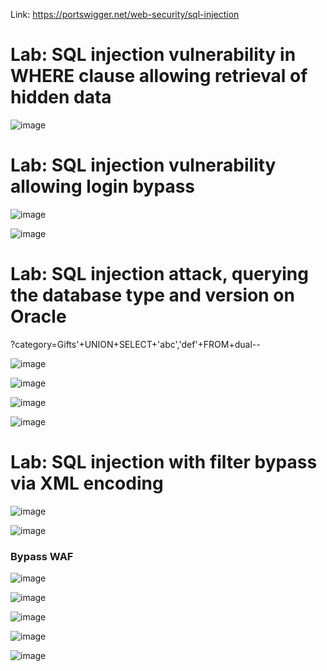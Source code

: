 Link: https://portswigger.net/web-security/sql-injection

# Lab: SQL injection vulnerability in WHERE clause allowing retrieval of hidden data
![image](https://github.com/nguyenngocdung18/portswigger/assets/134156226/327800f1-dfea-47cf-97cf-8ee1ce312cb7)

# Lab: SQL injection vulnerability allowing login bypass
![image](https://github.com/nguyenngocdung18/portswigger/assets/134156226/814b2e11-249d-44b6-97a2-738d26d7390d)

![image](https://github.com/nguyenngocdung18/portswigger/assets/134156226/644e02a2-6d0c-4f41-ba27-2167e94fceed)

# Lab: SQL injection attack, querying the database type and version on Oracle
?category=Gifts'+UNION+SELECT+'abc','def'+FROM+dual--

![image](https://github.com/nguyenngocdung18/portswigger/assets/134156226/22a99a6d-fc53-47e9-a624-74806107395f)

![image](https://github.com/nguyenngocdung18/portswigger/assets/134156226/765bc21b-86da-4e74-9f41-153523040530)

![image](https://github.com/nguyenngocdung18/portswigger/assets/134156226/65d7c205-d00e-44e4-8f0e-70c9008e1824)

![image](https://github.com/nguyenngocdung18/portswigger/assets/134156226/a583ede3-705a-49ae-b83f-8fdb065c366d)

# Lab: SQL injection with filter bypass via XML encoding
![image](https://github.com/nguyenngocdung18/portswigger/assets/134156226/09162052-c311-4c38-bc36-c24c24aea93d)

![image](https://github.com/nguyenngocdung18/portswigger/assets/134156226/5464fdb9-a588-400e-9742-ca1a01b263c7)

### Bypass WAF
![image](https://github.com/nguyenngocdung18/portswigger/assets/134156226/d934ee16-111d-4431-9891-82a0da03c305)

![image](https://github.com/nguyenngocdung18/portswigger/assets/134156226/124552eb-078b-4a9a-9b59-200f337aba88)

![image](https://github.com/nguyenngocdung18/portswigger/assets/134156226/7b03d318-8115-448a-8b31-6febf245697b)

![image](https://github.com/nguyenngocdung18/portswigger/assets/134156226/8892e982-519e-4905-88a2-905a5c9095b8)

![image](https://github.com/nguyenngocdung18/portswigger/assets/134156226/951dc109-e254-450f-b90f-dd4d91b4a3bf)



